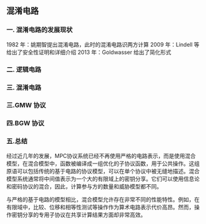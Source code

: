 ## 混淆电路

### 一. 混淆电路的发展现状

1982 年：姚期智提出混淆电路，此时的混淆电路识两方计算
2009 年：Lindell 等给出了安全性证明和详细介绍
2013 年：Goldwasser 给出了简化形式

### 二. 逻辑电路

### 三. 混淆电路

### 三.GMW 协议

### 四.BGW 协议


### 五.总结

经过近几年的发展，MPC协议系统已经不再使用严格的电路表示，而是使用混合模型，在混合模型中，函数被编译成一组优化的子协议函数，用于公共操作。这组原语可以包括传统的基于电路的协议模型，可以在单个协议中被无缝地描述。混合模型系统通常将中间值表示为一个大的有限域上的密钥分享。它们可以使用信息论和密码协议的混合，因此，计算参与方的数量和威胁模型都不同。

与严格的基于电路的模型相比，混合模型允许存在非常不同的性能特性。例如，在有限域中，比较、位移和相等性测试等操作作为算术电路表示代价高昂。然而，操作密钥分享的专用子协议在共享计算结果方面却非常高效。
